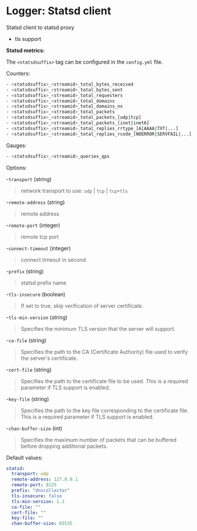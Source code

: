 # Logger: Statsd client

Statsd client to statsd proxy

* tls support

**Statsd metrics:**

The `<statsdsuffix>` tag can be configured in the `config.yml` file.

Counters:

```bash
- <statsdsuffix>_<streamid>_total_bytes_received
- <statsdsuffix>_<streamid>_total_bytes_sent
- <statsdsuffix>_<streamid>_total_requesters
- <statsdsuffix>_<streamid>_total_domains
- <statsdsuffix>_<streamid>_total_domains_nx
- <statsdsuffix>_<streamid>_total_packets
- <statsdsuffix>_<streamid>_total_packets_[udp|tcp]
- <statsdsuffix>_<streamid>_total_packets_[inet|inet6]
- <statsdsuffix>_<streamid>_total_replies_rrtype_[A|AAAA|TXT|...]
- <statsdsuffix>_<streamid>_total_replies_rcode_[NOERROR|SERVFAIL|...]
```

Gauges:

```bash
- <statsdsuffix>_<streamid>_queries_qps
```

Options:

-`transport` (string)
  > network transport to use: `udp` | `tcp` | `tcp+tls`

-`remote-address` (string)
  > remote address

-`remote-port` (integer)
  > remote tcp port

-`connect-timeout` (integer)
  > connect timeout in second

-`prefix` (string)
  > statsd prefix name

-`tls-insecure` (boolean)
  > If set to true, skip verification of server certificate.

-`tls-min-version` (string)
  > Specifies the minimum TLS version that the server will support.

-`ca-file` (string)
  > Specifies the path to the CA (Certificate Authority) file used to verify the server's certificate.

-`cert-file` (string)
  > Specifies the path to the certificate file to be used. This is a required parameter if TLS support is enabled.

-`key-file` (string)
  > Specifies the path to the key file corresponding to the certificate file. This is a required parameter if TLS support is enabled.

-`chan-buffer-size` (int)
  > Specifies the maximum number of packets that can be buffered before dropping additional packets.

Default values:

```yaml
statsd:
  transport: udp
  remote-address: 127.0.0.1
  remote-port: 8125
  prefix: "dnscollector"
  tls-insecure: false
  tls-min-version: 1.2
  ca-file: ""
  cert-file: ""
  key-file: ""
  chan-buffer-size: 65535
```
